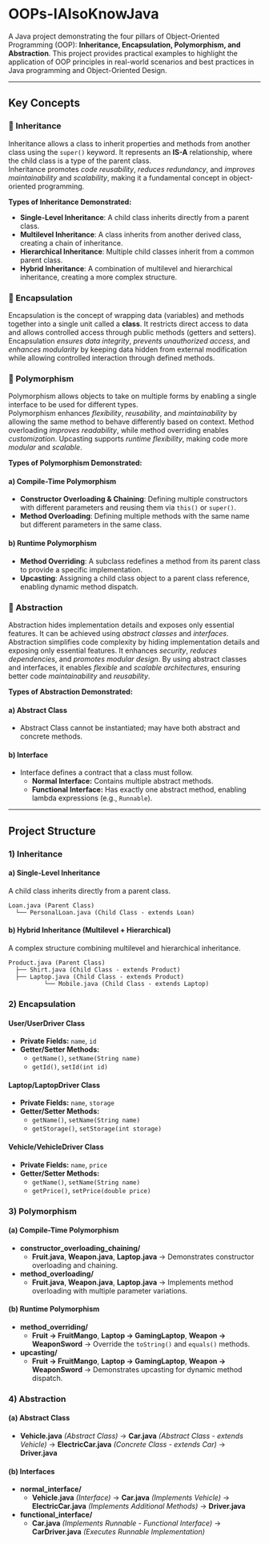 # OOPs-IAlsoKnowJava

A Java project demonstrating the four pillars of Object-Oriented Programming (OOP): **Inheritance, Encapsulation, Polymorphism, and Abstraction**. This project provides practical examples to highlight the application of OOP principles in real-world scenarios and best practices in Java programming and Object-Oriented Design.

---

## Key Concepts

### 📌 Inheritance
Inheritance allows a class to inherit properties and methods from another class using the `super()` keyword. It represents an **IS-A** relationship, where the child class is a type of the parent class.  
Inheritance promotes *code reusability*, *reduces redundancy*, and *improves maintainability* and *scalability*, making it a fundamental concept in object-oriented programming.  

**Types of Inheritance Demonstrated:**
- **Single-Level Inheritance**: A child class inherits directly from a parent class.
- **Multilevel Inheritance**: A class inherits from another derived class, creating a chain of inheritance.
- **Hierarchical Inheritance**: Multiple child classes inherit from a common parent class.
- **Hybrid Inheritance**: A combination of multilevel and hierarchical inheritance, creating a more complex structure.

### 📌 Encapsulation
Encapsulation is the concept of wrapping data (variables) and methods together into a single unit called a **class**. It restricts direct access to data and allows controlled access through public methods (getters and setters).  
Encapsulation *ensures data integrity*, *prevents unauthorized access*, and *enhances modularity* by keeping data hidden from external modification while allowing controlled interaction through defined methods.  

### 📌 Polymorphism
Polymorphism allows objects to take on multiple forms by enabling a single interface to be used for different types.  
Polymorphism enhances *flexibility*, *reusability*, and *maintainability* by allowing the same method to behave differently based on context. Method overloading *improves readability*, while method overriding enables *customization*. Upcasting supports *runtime flexibility*, making code more *modular* and *scalable*.

**Types of Polymorphism Demonstrated:**

#### a) Compile-Time Polymorphism
- **Constructor Overloading & Chaining**: Defining multiple constructors with different parameters and reusing them via `this()` or `super()`.
- **Method Overloading**: Defining multiple methods with the same name but different parameters in the same class.

#### b) Runtime Polymorphism
- **Method Overriding**: A subclass redefines a method from its parent class to provide a specific implementation.
- **Upcasting**: Assigning a child class object to a parent class reference, enabling dynamic method dispatch.

### 📌 Abstraction  
Abstraction hides implementation details and exposes only essential features. It can be achieved using *abstract classes* and *interfaces*.  
Abstraction simplifies code complexity by hiding implementation details and exposing only essential features. It enhances *security*, *reduces dependencies*, and *promotes modular design*. By using abstract classes and interfaces, it enables *flexible* and *scalable architectures*, ensuring better code *maintainability* and *reusability*.  

**Types of Abstraction Demonstrated:**  

#### a) Abstract Class  
- Abstract Class cannot be instantiated; may have both abstract and concrete methods.  

#### b) Interface  
- Interface defines a contract that a class must follow.  
   - **Normal Interface:** Contains multiple abstract methods.  
   - **Functional Interface:** Has exactly one abstract method, enabling lambda expressions (e.g., `Runnable`).  

---

## Project Structure

### **1) Inheritance**  

#### **a) Single-Level Inheritance**  
A child class inherits directly from a parent class.  
```
Loan.java (Parent Class)  
  └── PersonalLoan.java (Child Class - extends Loan)  
```

#### **b) Hybrid Inheritance (Multilevel + Hierarchical)**  
A complex structure combining multilevel and hierarchical inheritance.  
```
Product.java (Parent Class)  
  ├── Shirt.java (Child Class - extends Product)  
  ├── Laptop.java (Child Class - extends Product)  
          └── Mobile.java (Child Class - extends Laptop)  
```
### 2) Encapsulation
#### User/UserDriver Class
- **Private Fields:** `name`, `id`
- **Getter/Setter Methods:**  
  - `getName()`, `setName(String name)`
  - `getId()`, `setId(int id)`

#### Laptop/LaptopDriver Class
- **Private Fields:** `name`, `storage`
- **Getter/Setter Methods:**  
  - `getName()`, `setName(String name)`
  - `getStorage()`, `setStorage(int storage)`

#### Vehicle/VehicleDriver Class
- **Private Fields:** `name`, `price`
- **Getter/Setter Methods:**  
  - `getName()`, `setName(String name)`
  - `getPrice()`, `setPrice(double price)`

### 3) Polymorphism
#### (a) Compile-Time Polymorphism
- **constructor_overloading_chaining/**
  - **Fruit.java**, **Weapon.java**, **Laptop.java** → Demonstrates constructor overloading and chaining.
- **method_overloading/**
  - **Fruit.java**, **Weapon.java**, **Laptop.java** → Implements method overloading with multiple parameter variations.

#### (b) Runtime Polymorphism
- **method_overriding/**
  - **Fruit -> FruitMango**, **Laptop -> GamingLaptop**, **Weapon -> WeaponSword** → Override the `toString()` and `equals()` methods.
- **upcasting/**
  - **Fruit -> FruitMango**, **Laptop -> GamingLaptop**, **Weapon -> WeaponSword** → Demonstrates upcasting for dynamic method dispatch.
 
### 4) Abstraction  
#### **(a) Abstract Class**  
- **Vehicle.java** *(Abstract Class)* → **Car.java** *(Abstract Class - extends Vehicle)* → **ElectricCar.java** *(Concrete Class - extends Car)* → **Driver.java**  
#### **(b) Interfaces**  
- **normal_interface/**  
  - **Vehicle.java** *(Interface)* → **Car.java** *(Implements Vehicle)* → **ElectricCar.java** *(Implements Additional Methods)* → **Driver.java**  
- **functional_interface/**  
  - **Car.java** *(Implements Runnable - Functional Interface)* → **CarDriver.java** *(Executes Runnable Implementation)*  

